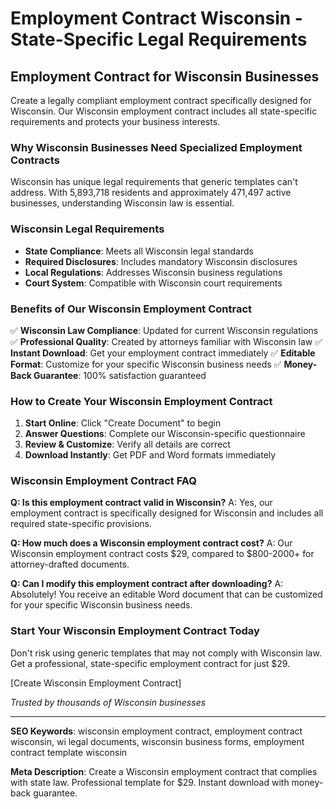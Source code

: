 # Employment Contract Wisconsin - State-Specific Legal Requirements

## Employment Contract for Wisconsin Businesses

Create a legally compliant employment contract specifically designed for Wisconsin. Our Wisconsin employment contract includes all state-specific requirements and protects your business interests.

### Why Wisconsin Businesses Need Specialized Employment Contracts

Wisconsin has unique legal requirements that generic templates can't address. With 5,893,718 residents and approximately 471,497 active businesses, understanding Wisconsin law is essential.

### Wisconsin Legal Requirements

- **State Compliance**: Meets all Wisconsin legal standards
- **Required Disclosures**: Includes mandatory Wisconsin disclosures
- **Local Regulations**: Addresses Wisconsin business regulations
- **Court System**: Compatible with Wisconsin court requirements

### Benefits of Our Wisconsin Employment Contract

✅ **Wisconsin Law Compliance**: Updated for current Wisconsin regulations
✅ **Professional Quality**: Created by attorneys familiar with Wisconsin law
✅ **Instant Download**: Get your employment contract immediately
✅ **Editable Format**: Customize for your specific Wisconsin business needs
✅ **Money-Back Guarantee**: 100% satisfaction guaranteed

### How to Create Your Wisconsin Employment Contract

1. **Start Online**: Click "Create Document" to begin
2. **Answer Questions**: Complete our Wisconsin-specific questionnaire
3. **Review & Customize**: Verify all details are correct
4. **Download Instantly**: Get PDF and Word formats immediately

### Wisconsin Employment Contract FAQ

**Q: Is this employment contract valid in Wisconsin?**
A: Yes, our employment contract is specifically designed for Wisconsin and includes all required state-specific provisions.

**Q: How much does a Wisconsin employment contract cost?**
A: Our Wisconsin employment contract costs $29, compared to $800-2000+ for attorney-drafted documents.

**Q: Can I modify this employment contract after downloading?**
A: Absolutely! You receive an editable Word document that can be customized for your specific Wisconsin business needs.

### Start Your Wisconsin Employment Contract Today

Don't risk using generic templates that may not comply with Wisconsin law. Get a professional, state-specific employment contract for just $29.

[Create Wisconsin Employment Contract]

*Trusted by thousands of Wisconsin businesses*

---

**SEO Keywords**: wisconsin employment contract, employment contract wisconsin, wi legal documents, wisconsin business forms, employment contract template wisconsin

**Meta Description**: Create a Wisconsin employment contract that complies with state law. Professional template for $29. Instant download with money-back guarantee.
